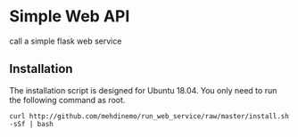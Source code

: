 # Simple Web API
call a simple flask web service


## Installation
The installation script is designed for Ubuntu 18.04. You only need to run the
following command as root.
 
    curl http://github.com/mehdinemo/run_web_service/raw/master/install.sh -sSf | bash
